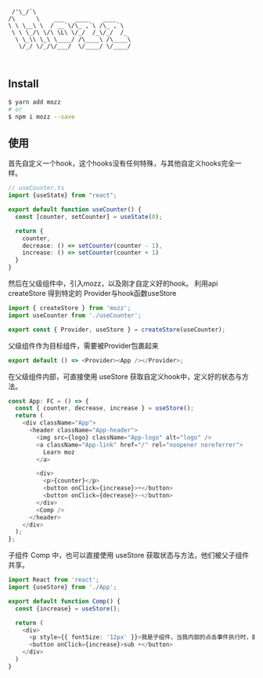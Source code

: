 

```
                                   
 /'\_/`\                           
/\      \    ___   ____    ____    
\ \ \__\ \  / __`\/\_ ,`\ /\_ ,`\  
 \ \ \_/\ \/\ \L\ \/_/  /_\/_/  /_ 
  \ \_\\ \_\ \____/ /\____\ /\____\
   \/_/ \/_/\/___/  \/____/ \/____/
                                   
                                     
```

## Install

```bash
$ yarn add mozz
# or
$ npm i mozz --save
```

## 使用

首先自定义一个hook，这个hooks没有任何特殊，与其他自定义hooks完全一样。

```typescript jsx
// useCounter.ts
import {useState} from "react";

export default function useCounter() {
  const [counter, setCounter] = useState(0);

  return {
    counter,
    decrease: () => setCounter(counter - 1),
    increase: () => setCounter(counter + 1)
  }
}
```

然后在父级组件中，引入mozz，以及刚才自定义好的hook。 利用api createStore 得到特定的 Provider与hook函数useStore

```typescript jsx
import { createStore } from 'mozz';
import useCounter from './useCounter';

export const { Provider, useStore } = createStore(useCounter);
```

父级组件作为目标组件，需要被Provider包裹起来 

```typescript jsx
export default () => <Provider><App /></Provider>;
```

在父级组件内部，可直接使用 useStore 获取自定义hook中，定义好的状态与方法。

```typescript jsx
const App: FC = () => {
  const { counter, decrease, increase } = useStore();
  return (
    <div className="App">
      <header className="App-header">
        <img src={logo} className="App-logo" alt="logo" />
        <a className="App-link" href="/" rel="noopener noreferrer">
          Learn moz
        </a>

        <div>
          <p>{counter}</p>
          <button onClick={increase}>+</button>
          <button onClick={decrease}>-</button>
        </div>
        <Comp />
      </header>
    </div>
  );
};
```

子组件 Comp 中，也可以直接使用 useStore 获取状态与方法，他们被父子组件共享。

```typescript jsx
import React from 'react';
import {useStore} from './App';

export default function Comp() {
  const {increase} = useStore();

  return (
    <div>
      <p style={{ fontSize: '12px' }}>我是子组件，当我内部的点击事件执行时，能够影响到counter的值</p>
      <button onClick={increase}>sub +</button>
    </div>
  )
}
```
